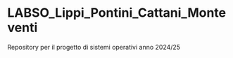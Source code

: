 # LABSO_Lippi_Pontini_Cattani_Monteventi
Repository per il progetto di sistemi operativi anno 2024/25
